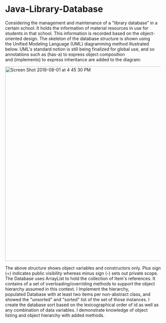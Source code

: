 # Java-Library-Database

Considering the management and maintenance of a "library database" in a certain school. It holds the information of material resources in use for students in that school. This information is recorded based on the object-oriented design. The skeleton of the database structure is shown using the Unified Modeling Language (UML) diagramming method illustrated below. UML's standard notion is still being finalized for global use, and so annotations such as (has-a) to express object composition and (implements) to express inheritance are added to the diagram:

<img width="629" alt="Screen Shot 2019-08-01 at 4 45 30 PM" src="https://user-images.githubusercontent.com/17927753/62326443-1737fb80-b47c-11e9-833f-ee08ea0c3a9f.png">

The above structure shows object variables and constructors only. Plus sign (+) indicates public visibility whereas minus sign (-) sets out private scope. 
The Database uses ArrayList to hold the collection of Item's references. 
It contains of a set of overloading/overriding methods to support the object hierarchy assumed in this context. I Implement the hierarchy, populated Database with at least two items per non-abstract class, and showed the "unsorted" and "sorted" list of the set of those instances. I create the database sort based on the lexicographical order of id as well as any combination of data variables. I demonstrate knowledge of object listing and object hierarchy with added methods.

